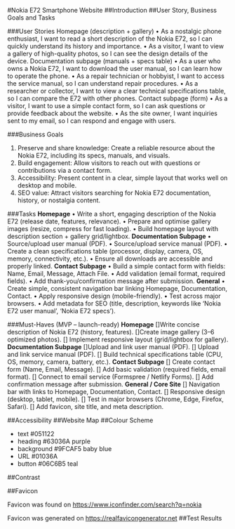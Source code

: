 #Nokia E72 Smartphone Website
##Introduction
##User Story, Business Goals and Tasks

###User Stories
Homepage (description + gallery)
•	As a nostalgic phone enthusiast, I want to read a short description of the Nokia E72, so I can quickly understand its history and importance.
•	As a visitor, I want to view a gallery of high-quality photos, so I can see the design details of the device.
Documentation subpage (manuals + specs table)
•	As a user who owns a Nokia E72, I want to download the user manual, so I can learn how to operate the phone.
•	As a repair technician or hobbyist, I want to access the service manual, so I can understand repair procedures.
•	As a researcher or collector, I want to view a clear technical specifications table, so I can compare the E72 with other phones.
Contact subpage (form)
•	As a visitor, I want to use a simple contact form, so I can ask questions or provide feedback about the website.
•	As the site owner, I want inquiries sent to my email, so I can respond and engage with users.
 
###Business Goals
1.	Preserve and share knowledge: Create a reliable resource about the Nokia E72, including its specs, manuals, and visuals.
2.	Build engagement: Allow visitors to reach out with questions or contributions via a contact form.
3.	Accessibility: Present content in a clear, simple layout that works well on desktop and mobile.
4.	SEO value: Attract visitors searching for Nokia E72 documentation, history, or nostalgia content.

###Tasks
**Homepage**
•	Write a short, engaging description of the Nokia E72 (release date, features, relevance).
•	Prepare and optimise gallery images (resize, compress for fast loading).
•	Build homepage layout with description section + gallery grid/lightbox.
**Documentation Subpage**
•	Source/upload user manual (PDF).
•	Source/upload service manual (PDF).
•	Create a clean specifications table (processor, display, camera, OS, memory, connectivity, etc.).
•	Ensure all downloads are accessible and properly linked.
**Contact Subpage**
•	Build a simple contact form with fields: Name, Email, Message, Attach File.
•	Add validation (email format, required fields).
•	Add thank-you/confirmation message after submission.
**General**
•	Create simple, consistent navigation bar linking Homepage, Documentation, Contact.
•	Apply responsive design (mobile-friendly).
•	Test across major browsers.
•	Add metadata for SEO (title, description, keywords like ‘Nokia E72 user manual’, ‘Nokia E72 specs’).

###Must-Haves (MVP – launch-ready)
**Homepage**
[]Write concise description of Nokia E72 (history, features).
[]Create image gallery (3–6 optimized photos).
[] Implement responsive layout (grid/lightbox for gallery).
**Documentation Subpage**
[]Upload and link user manual (PDF).
[] Upload and link service manual (PDF).
[] Build technical specifications table (CPU, OS, memory, camera, battery, etc.).
**Contact Subpage**
[] Create contact form (Name, Email, Message).
[] Add basic validation (required fields, email format).
[] Connect to email service (Formspree / Netlify Forms).
[] Add confirmation message after submission.
**General / Core Site**
[] Navigation bar with links to Homepage, Documentation, Contact.
[] Responsive design (desktop, tablet, mobile).
[] Test in major browsers (Chrome, Edge, Firefox, Safari).
[] Add favicon, site title, and meta description.

##Accessibility
##Website Map
##Colour Scheme

- text #051122
- heading #63036A purple
- background #9FCAF5 baby blue
- URL #01036A 
- button #06C6B5 teal

##Contrast

##Favicon

Favicon was found on https://www.iconfinder.com/search?q=nokia

Favicon was generated on https://realfavicongenerator.net 
##Test Results